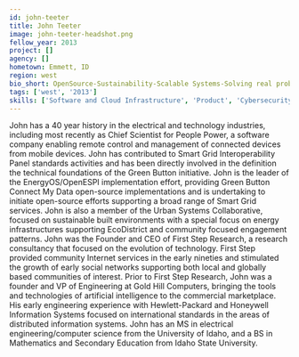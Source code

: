 ```yaml
---
id: john-teeter
title: John Teeter
image: john-teeter-headshot.png
fellow_year: 2013
project: []
agency: []
hometown: Emmett, ID
region: west
bio_short: OpenSource-Sustainability-Scalable Systems-Solving real problems - Maalka; Global Electric Transportation; Civic Ecology DNA Bank; EnergyOS
tags: ['west', '2013']
skills: ['Software and Cloud Infrastructure', 'Product', 'Cybersecurity']
---
```


John has a 40 year history in the electrical and technology industries, including most recently as Chief Scientist for People Power, a software company enabling remote control and management of connected devices from mobile devices. John has contributed to Smart Grid Interoperability Panel standards activities and has been directly involved in the definition the technical foundations of the Green Button initiative.  John is the leader of the EnergyOS/OpenESPI implementation effort, providing Green Button Connect My Data open-source implementations and is undertaking to initiate open-source efforts supporting a broad range of Smart Grid services.  John is also a member of the Urban Systems Collaborative, focused on sustainable built environments with a special focus on energy infrastructures supporting EcoDistrict and community focused engagement patterns.  John was the Founder and CEO of First Step Research, a research consultancy that focused on the evolution of technology.  First Step provided community Internet services in the early nineties and stimulated the growth of early social networks supporting both local and globally based communities of interest.  Prior to First Step Research, John was a founder and VP of Engineering at Gold Hill Computers, bringing the tools and technologies of artificial intelligence to the commercial marketplace.  His early engineering experience with Hewlett-Packard and Honeywell Information Systems focused on international standards in the areas of distributed information systems.  John has an MS in electrical engineering/computer science from the University of Idaho, and a BS in Mathematics and Secondary Education from Idaho State University.
